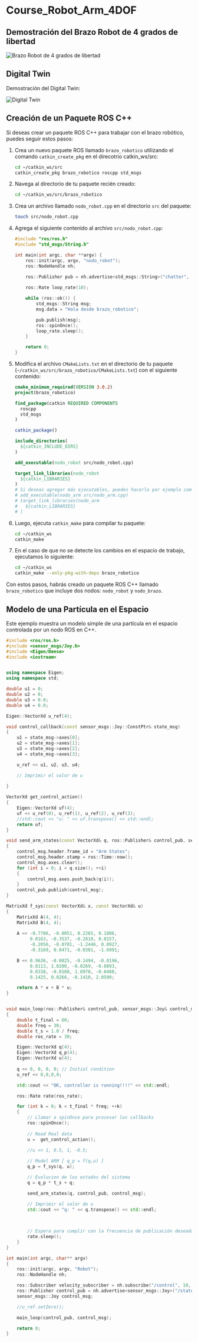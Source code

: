 # Course_Robot_Arm_4DOF

## Demostración del Brazo Robot de 4 grados de libertad

![Brazo Robot de 4 grados de libertad](Gif/brazo_arm_4DOF.gif)

## Digital Twin

Demostración del Digital Twin:

![Digital Twin](Gif/DigitalTwin_2.gif)

## Creación de un Paquete ROS C++

Si deseas crear un paquete ROS C++ para trabajar con el brazo robótico, puedes seguir estos pasos:

1. Crea un nuevo paquete ROS llamado `brazo_robotico` utilizando el comando `catkin_create_pkg` en el direcotrio catkin_ws/src:
    ```bash
    cd ~/catkin_ws/src
    catkin_create_pkg brazo_robotico roscpp std_msgs
    ```

2. Navega al directorio de tu paquete recién creado:
    ```bash
    cd ~/catkin_ws/src/brazo_robotico
    ```

3. Crea un archivo llamado `nodo_robot.cpp` en el directorio `src` del paquete:
    ```bash
    touch src/nodo_robot.cpp
    ```

4. Agrega el siguiente contenido al archivo `src/nodo_robot.cpp`:
    ```cpp
    #include "ros/ros.h"
    #include "std_msgs/String.h"

    int main(int argc, char **argv) {
        ros::init(argc, argv, "nodo_robot");
        ros::NodeHandle nh;
        
        ros::Publisher pub = nh.advertise<std_msgs::String>("chatter", 1000);

        ros::Rate loop_rate(10);

        while (ros::ok()) {
            std_msgs::String msg;
            msg.data = "Hola desde brazo_robotico";

            pub.publish(msg);
            ros::spinOnce();
            loop_rate.sleep();
        }

        return 0;
    }
    ```

5. Modifica el archivo `CMakeLists.txt` en el directorio de tu paquete (`~/catkin_ws/src/brazo_robotico/CMakeLists.txt`) con el siguiente contenido:
    ```cmake
    cmake_minimum_required(VERSION 3.0.2)
    project(brazo_robotico)

    find_package(catkin REQUIRED COMPONENTS
      roscpp
      std_msgs
    )

    catkin_package()

    include_directories(
      ${catkin_INCLUDE_DIRS}
    )

    add_executable(nodo_robot src/nodo_robot.cpp)

    target_link_libraries(nodo_robot
      ${catkin_LIBRARIES}
    )
    # Si deseas agregar más ejecutables, puedes hacerlo por ejemplo como sigue:
    # add_executable(nodo_arm src/nodo_arm.cpp)
    # target_link_libraries(nodo_arm
    #   ${catkin_LIBRARIES}
    # )
    ```

6. Luego, ejecuta `catkin_make` para compilar tu paquete:
    ```bash
    cd ~/catkin_ws
    catkin_make
    ```
7. En el caso de que no se detecte los cambios en el espacio de trabajo, ejecutamos lo siguiente:
    ```bash
    cd ~/catkin_ws
    catkin_make --only-pkg-with-deps brazo_robotico
    ```

Con estos pasos, habrás creado un paquete ROS C++ llamado `brazo_robotico` que incluye dos nodos: `nodo_robot` y `nodo_brazo`.


## Modelo de una Partícula en el Espacio

Este ejemplo muestra un modelo simple de una partícula en el espacio controlada por un nodo ROS en C++. 

```cpp
#include <ros/ros.h>
#include <sensor_msgs/Joy.h>
#include <Eigen/Dense>
#include <iostream>


using namespace Eigen;
using namespace std;

double u1 = 0;
double u2 = 0;
double u3 = 0.0;
double u4 = 0.0;

Eigen::VectorXd u_ref(4);

void control_callback(const sensor_msgs::Joy::ConstPtr& state_msg)
{
    u1 = state_msg->axes[0];
    u2 = state_msg->axes[1];
    u3 = state_msg->axes[2];
    u4 = state_msg->axes[3];

    u_ref << u1, u2, u3, u4;

    // Imprimir el valor de u
    
}

VectorXd get_control_action()
{
    Eigen::VectorXd uf(4);
    uf << u_ref(0), u_ref(1), u_ref(2), u_ref(3);
    //std::cout << "u: " << uf.transpose() << std::endl;
    return uf;
}

void send_arm_states(const VectorXd& q, ros::Publisher& control_pub, sensor_msgs::Joy& control_msg)
{
    control_msg.header.frame_id = "Arm States";
    control_msg.header.stamp = ros::Time::now();
    control_msg.axes.clear();
    for (int i = 0; i < q.size(); ++i)
    {
        control_msg.axes.push_back(q(i));
    }
    control_pub.publish(control_msg);
}

MatrixXd f_sys(const VectorXd& x, const VectorXd& u)
{
    MatrixXd A(4, 4);
    MatrixXd B(4, 4);
    
    A << -0.7706, -0.0051, 0.2265, 0.1806,
         0.0163, -0.3537, -0.2810, 0.0157,
         -0.2056, -0.0701, -1.2446, 0.0927,
         -0.3169, 0.0471, -0.0381, -1.6991;

    B << 0.9636, -0.0825, -0.1494, -0.0196,
         0.0113, 1.0200, -0.0269, -0.0893,
         0.0338, -0.0108, 1.8970, -0.0488,
         0.1425, 0.0266, -0.1410, 2.0500;

    return A * x + B * u;
}


void main_loop(ros::Publisher& control_pub, sensor_msgs::Joy& control_msg)
{
    double t_final = 60;
    double freq = 30;
    double t_s = 1.0 / freq;
    double ros_rate = 30;

    Eigen::VectorXd q(4);
    Eigen::VectorXd q_p(4);
    Eigen::VectorXd u(4);
    
    q << 0, 0, 0, 0; // Initial condition
    u_ref << 0,0,0,0;

    std::cout << "OK, controller is running!!!!" << std::endl;

    ros::Rate rate(ros_rate);

    for (int k = 0; k < t_final * freq; ++k)
    {
        // Llamar a spinOnce para procesar los callbacks
        ros::spinOnce();
        
        // Read Real data
        u =  get_control_action();
        
        //u << 1, 0.5, 1, -0.5;

        // Model ARM [ q_p = f(q,u) ]
        q_p = f_sys(q, u);

        // Evolucion de los estados del sistema
        q = q_p * t_s + q;

        send_arm_states(q, control_pub, control_msg);

        // Imprimir el valor de u
        std::cout << "q: " << q.transpose() << std::endl;

        
        
        // Espera para cumplir con la frecuencia de publicación deseada
        rate.sleep();
    }
}

int main(int argc, char** argv)
{
    ros::init(argc, argv, "Robot");
    ros::NodeHandle nh;

    ros::Subscriber velocity_subscriber = nh.subscribe("/control", 10, control_callback);
    ros::Publisher control_pub = nh.advertise<sensor_msgs::Joy>("/states", 10);
    sensor_msgs::Joy control_msg;

    //u_ref.setZero(); 

    main_loop(control_pub, control_msg);

    return 0;
}


```
